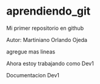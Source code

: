 # aprendiendo_git
Mi primer repositorio en github

Autor: Martiniano Orlando Ojeda

agregue mas lineas

Ahora estoy trabajando como Dev1

Documentacion Dev1